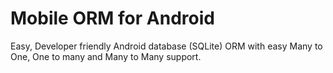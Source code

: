 # Mobile ORM for Android

Easy, Developer friendly Android database (SQLite) ORM with easy Many to One, One to many and Many to Many support.
